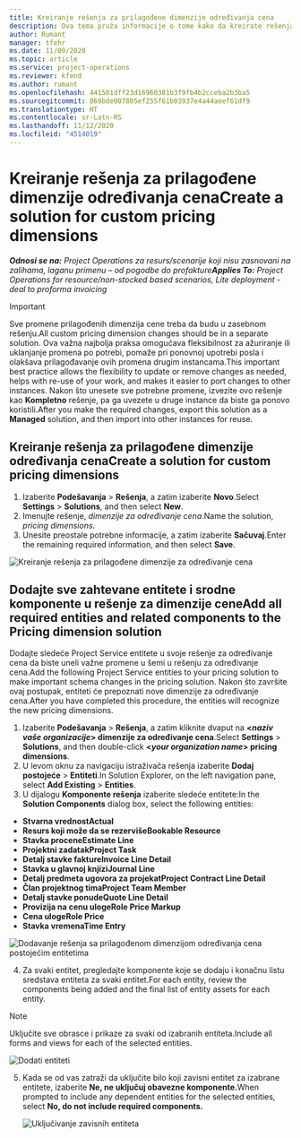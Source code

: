 ```yaml
---
title: Kreiranje rešenja za prilagođene dimenzije određivanja cena
description: Ova tema pruža informacije o tome kako da kreirate rešenja za prilagođene dimenzije određivanja cena.
author: Rumant
manager: tfehr
ms.date: 11/09/2020
ms.topic: article
ms.service: project-operations
ms.reviewer: kfend
ms.author: rumant
ms.openlocfilehash: 441501dff23d16960381b3f9fb4b2cceba2b3ba5
ms.sourcegitcommit: 869bde007805ef255f61b03937e4a44aeef61df9
ms.translationtype: HT
ms.contentlocale: sr-Latn-RS
ms.lasthandoff: 11/12/2020
ms.locfileid: "4514019"
---
```

# <a name="create-a-solution-for-custom-pricing-dimensions"></a><span data-ttu-id="4b5fd-103">Kreiranje rešenja za prilagođene dimenzije određivanja cena</span><span class="sxs-lookup"><span data-stu-id="4b5fd-103">Create a solution for custom pricing dimensions</span></span>

 <span data-ttu-id="4b5fd-104">_**Odnosi se na:** Project Operations za resurs/scenarije koji nisu zasnovani na zalihama, laganu primenu – od pogodbe do profakture_</span><span class="sxs-lookup"><span data-stu-id="4b5fd-104">_**Applies To:** Project Operations for resource/non-stocked based scenarios, Lite deployment - deal to proforma invoicing_</span></span> 

>[!IMPORTANT]
><span data-ttu-id="4b5fd-105">Sve promene prilagođenih dimenzija cene treba da budu u zasebnom rešenju.</span><span class="sxs-lookup"><span data-stu-id="4b5fd-105">All custom pricing dimension changes should be in a separate solution.</span></span> <span data-ttu-id="4b5fd-106">Ova važna najbolja praksa omogućava fleksibilnost za ažuriranje ili uklanjanje promena po potrebi, pomaže pri ponovnoj upotrebi posla i olakšava prilagođavanje ovih promena drugim instancama.</span><span class="sxs-lookup"><span data-stu-id="4b5fd-106">This important best practice allows the flexibility to update or remove changes as needed, helps with re-use of your work, and makes it easier to port changes to other instances.</span></span> <span data-ttu-id="4b5fd-107">Nakon što unesete sve potrebne promene, izvezite ovo rešenje kao **Kompletno** rešenje, pa ga uvezete u druge instance da biste ga ponovo koristili.</span><span class="sxs-lookup"><span data-stu-id="4b5fd-107">After you make the required changes, export this solution as a **Managed** solution, and then import into other instances for reuse.</span></span>

## <a name="create-a-solution-for-custom-pricing-dimensions"></a><span data-ttu-id="4b5fd-108">Kreiranje rešenja za prilagođene dimenzije određivanja cena</span><span class="sxs-lookup"><span data-stu-id="4b5fd-108">Create a solution for custom pricing dimensions</span></span>

1.  <span data-ttu-id="4b5fd-109">Izaberite **Podešavanja** > **Rešenja**, a zatim izaberite **Novo**.</span><span class="sxs-lookup"><span data-stu-id="4b5fd-109">Select **Settings** > **Solutions**, and then select **New**.</span></span>
2.  <span data-ttu-id="4b5fd-110">Imenujte rešenje, *<your organization name> dimenzije za određivanje cena*.</span><span class="sxs-lookup"><span data-stu-id="4b5fd-110">Name the solution, *<your organization name> pricing dimensions*.</span></span>
3. <span data-ttu-id="4b5fd-111">Unesite preostale potrebne informacije, a zatim izaberite **Sačuvaj**.</span><span class="sxs-lookup"><span data-stu-id="4b5fd-111">Enter the remaining required information, and then select **Save**.</span></span>

  ![Kreiranje rešenja za prilagođene dimenzije za određivanje cena](./media/Creation-of-custom-pricing-dimension-solution.png)
 
## <a name="add-all-required-entities-and-related-components-to-the-pricing-dimension-solution"></a><span data-ttu-id="4b5fd-113">Dodajte sve zahtevane entitete i srodne komponente u rešenje za dimenzije cene</span><span class="sxs-lookup"><span data-stu-id="4b5fd-113">Add all required entities and related components to the Pricing dimension solution</span></span>

<span data-ttu-id="4b5fd-114">Dodajte sledeće Project Service entitete u svoje rešenje za određivanje cena da biste uneli važne promene u šemi u rešenju za određivanje cena.</span><span class="sxs-lookup"><span data-stu-id="4b5fd-114">Add the following Project Service entities to your pricing solution to make important schema changes in the pricing solution.</span></span> <span data-ttu-id="4b5fd-115">Nakon što završite ovaj postupak, entiteti će prepoznati nove dimenzije za određivanje cena.</span><span class="sxs-lookup"><span data-stu-id="4b5fd-115">After you have completed this procedure, the entities will recognize the new pricing dimensions.</span></span>

1.  <span data-ttu-id="4b5fd-116">Izaberite **Podešavanja** > **Rešenja**, a zatim kliknite dvaput na **<*naziv vaše organizacije*> dimenzije za određivanje cena**.</span><span class="sxs-lookup"><span data-stu-id="4b5fd-116">Select **Settings** > **Solutions**, and then double-click **<*your organization name*> pricing dimensions**.</span></span>
2.  <span data-ttu-id="4b5fd-117">U levom oknu za navigaciju istraživača rešenja izaberite **Dodaj postojeće** > **Entiteti**.</span><span class="sxs-lookup"><span data-stu-id="4b5fd-117">In Solution Explorer, on the left navigation pane, select **Add Existing** > **Entities**.</span></span>
3.  <span data-ttu-id="4b5fd-118">U dijalogu **Komponente rešenja** izaberite sledeće entitete:</span><span class="sxs-lookup"><span data-stu-id="4b5fd-118">In the **Solution Components** dialog box, select the following entities:</span></span>
 
   - <span data-ttu-id="4b5fd-119">**Stvarna vrednost**</span><span class="sxs-lookup"><span data-stu-id="4b5fd-119">**Actual**</span></span>
   - <span data-ttu-id="4b5fd-120">**Resurs koji može da se rezerviše**</span><span class="sxs-lookup"><span data-stu-id="4b5fd-120">**Bookable Resource**</span></span>
   - <span data-ttu-id="4b5fd-121">**Stavka procene**</span><span class="sxs-lookup"><span data-stu-id="4b5fd-121">**Estimate Line**</span></span>
   - <span data-ttu-id="4b5fd-122">**Projektni zadatak**</span><span class="sxs-lookup"><span data-stu-id="4b5fd-122">**Project Task**</span></span>
   - <span data-ttu-id="4b5fd-123">**Detalj stavke fakture**</span><span class="sxs-lookup"><span data-stu-id="4b5fd-123">**Invoice Line Detail**</span></span>
   - <span data-ttu-id="4b5fd-124">**Stavka u glavnoj knjizi**</span><span class="sxs-lookup"><span data-stu-id="4b5fd-124">**Journal Line**</span></span>
   - <span data-ttu-id="4b5fd-125">**Detalj predmeta ugovora za projekat**</span><span class="sxs-lookup"><span data-stu-id="4b5fd-125">**Project Contract Line Detail**</span></span>
   - <span data-ttu-id="4b5fd-126">**Član projektnog tima**</span><span class="sxs-lookup"><span data-stu-id="4b5fd-126">**Project Team Member**</span></span>
   - <span data-ttu-id="4b5fd-127">**Detalj stavke ponude**</span><span class="sxs-lookup"><span data-stu-id="4b5fd-127">**Quote Line Detail**</span></span>
   - <span data-ttu-id="4b5fd-128">**Provizija na cenu uloge**</span><span class="sxs-lookup"><span data-stu-id="4b5fd-128">**Role Price Markup**</span></span>
   - <span data-ttu-id="4b5fd-129">**Cena uloge**</span><span class="sxs-lookup"><span data-stu-id="4b5fd-129">**Role Price**</span></span>
   - <span data-ttu-id="4b5fd-130">**Stavka vremena**</span><span class="sxs-lookup"><span data-stu-id="4b5fd-130">**Time Entry**</span></span>
 
   ![Dodavanje rešenja sa prilagođenom dimenzijom određivanja cena postojećim entitetima](./media/Existing-entities-to-PD-solution.png)
 
 4. <span data-ttu-id="4b5fd-132">Za svaki entitet, pregledajte komponente koje se dodaju i konačnu listu sredstava entiteta za svaki entitet.</span><span class="sxs-lookup"><span data-stu-id="4b5fd-132">For each entity, review the components being added and the final list of entity assets for each entity.</span></span> 

   >[!NOTE]
   > <span data-ttu-id="4b5fd-133">Uključite sve obrasce i prikaze za svaki od izabranih entiteta.</span><span class="sxs-lookup"><span data-stu-id="4b5fd-133">Include all forms and views for each of the selected entities.</span></span>

  ![Dodati entiteti](./media/solution-component-selection.png)


5.  <span data-ttu-id="4b5fd-135">Kada se od vas zatraži da uključite bilo koji zavisni entitet za izabrane entitete, izaberite **Ne, ne uključuj obavezne komponente.**</span><span class="sxs-lookup"><span data-stu-id="4b5fd-135">When prompted to include any dependent entities for the selected entities, select **No, do not include required components.**</span></span>

    ![Uključivanje zavisnih entiteta](./media/Do-not-include-required.png)
